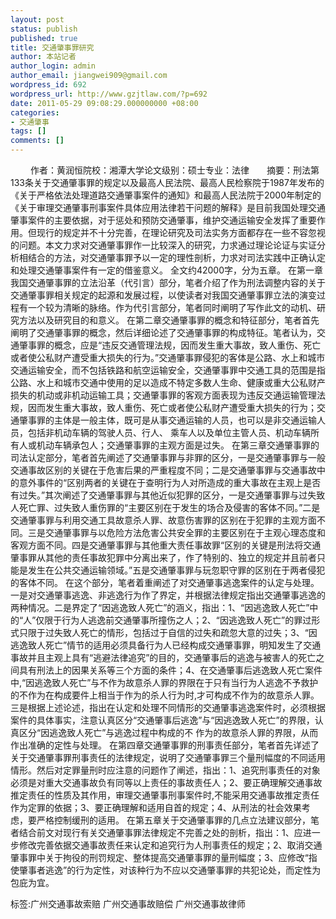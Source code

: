 ```yaml
---
layout: post
status: publish
published: true
title: 交通肇事罪研究
author: 本站记者
author_login: admin
author_email: jiangwei909@gmail.com
wordpress_id: 692
wordpress_url: http://www.gzjtlaw.com/?p=692
date: 2011-05-29 09:08:29.000000000 +08:00
categories:
- 交通肇事
tags: []
comments: []
---
```

　　 作者：黄润恒院校：湘潭大学论文级别：硕士专业：法律　　摘要：刑法第133条关于交通肇事罪的规定以及最高人民法院、最高人民检察院于1987年发布的《关于严格依法处理道路交通肇事案件的通知》和最高人民法院于2000年制定的《关于审理交通肇事刑事案件具体应用法律若干问题的解释》是目前我国处理交通肇事案件的主要依据，对于惩处和预防交通肇事，维护交通运输安全发挥了重要作用。但现行的规定并不十分完善，在理论研究及司法实务方面都存在一些不容忽视的问题。本文力求对交通肇事罪作一比较深入的研究，力求通过理论论证与实证分析相结合的方法，对交通肇事罪予以一定的理性剖析，力求对司法实践中正确认定和处理交通肇事案件有一定的借鉴意义。 全文约42000字，分为五章。 在第一章我国交通肇事罪的立法沿革（代引言）部分，笔者介绍了作为刑法调整内容的关于交通肇事罪相关规定的起源和发展过程，以使读者对我国交通肇事罪立法的演变过程有一个较为清晰的脉络。作为代引言部分，笔者同时阐明了写作此文的动机、研究方法以及研究目的和意义。 在第二章交通肇事罪的概念和特征部分，笔者首先阐明了交通肇事罪的概念，然后详细论述了交通肇事罪的构成特征。笔者认为，交通肇事罪的概念，应是&ldquo;违反交通管理法规，因而发生重大事故，致人重伤、死亡或者使公私财产遭受重大损失的行为。&rdquo;交通肇事罪侵犯的客体是公路、水上和城市交通运输安全，而不包括铁路和航空运输安全，交通肇事罪中交通工具的范围是指公路、水上和城市交通中使用的足以造成不特定多数人生命、健康或重大公私财产损失的机动或非机动运输工具；交通肇事罪的客观方面表现为违反交通运输管理法规，因而发生重大事故，致人重伤、死亡或者使公私财产遭受重大损失的行为；交通肇事罪的主体是一般主体，既可是从事交通运输的人员，也可以是非交通运输人员，包括非机动车辆的驾驶人员、行人、 乘车人以及单位主管人员、机动车辆所有人或机动车辆承包人；交通肇事罪的主观方面是过失。 在第三章交通肇事罪的司法认定部分，笔者首先阐述了交通肇事罪与非罪的区分，一是交通肇事罪与一般交通事故区别的关键在于危害后果的严重程度不同；二是交通肇事罪与交通事故中的意外事件的&ldquo;区别两者的关键在于查明行为人对所造成的重大事故在主观上是否有过失。&rdquo;其次阐述了交通肇事罪与其他近似犯罪的区分，一是交通肇事罪与过失致人死亡罪、过失致人重伤罪的&ldquo;主要区别在于发生的场合及侵害的客体不同。&rdquo;二是交通肇事罪与利用交通工具故意杀人罪、故意伤害罪的区别在于犯罪的主观方面不同。三是交通肇事罪与以危险方法危害公共安全罪的主要区别在于主观心理态度和客观方面不同。四是交通肇事罪与其他重大责任事故罪&ldquo;区别的关键是刑法将交通肇事罪从其他的责任事故犯罪中分离出来了，作了特别的、独立的规定并且前者只能是发生在公共交通运输领域。&rdquo;五是交通肇事罪与玩忽职守罪的区别在于两者侵犯的客体不同。 在这个部分，笔者着重阐述了对交通肇事逃逸案件的认定与处理。一是对交通肇事逃逸、非逃逸行为作了界定，并根据法律规定指出交通肇事逃逸的两种情况。二是界定了&ldquo;因逃逸致人死亡&rdquo;的涵义，指出：1、&ldquo;因逃逸致人死亡&rdquo;中的&ldquo;人&rdquo;仅限于行为人逃逸前交通肇事所撞伤之人；2、&ldquo;因逃逸致人死亡&rdquo;的罪过形式只限于过失致人死亡的情形，包括过于自信的过失和疏忽大意的过失；3、&ldquo;因逃逸致人死亡&rdquo;情节的适用必须具备行为人已经构成交通肇事罪，明知发生了交通事故并且主观上具有&ldquo;逃避法律追究&rdquo;的目的，交通肇事后的逃逸与被害人的死亡之间具有刑法上的因果关系等三个方面的条件；4、在交通肇事后逃逸致人死亡案件中,&ldquo;因逃逸致人死亡&rdquo;与不作为故意杀人罪的界限在于只有当行为人逃逸不予救护的不作为在构成要件上相当于作为的杀人行为时,才可构成不作为的故意杀人罪。三是根据上述论述，指出在认定和处理不同情形的交通肇事逃逸案件时，必须根据案件的具体事实，注意认真区分&ldquo;交通肇事后逃逸&rdquo;与&ldquo;因逃逸致人死亡&rdquo;的界限，认真区分&ldquo;因逃逸致人死亡&rdquo;与逃逸过程中构成的不 作为的故意杀人罪的界限，从而作出准确的定性与处理。 在第四章交通肇事罪的刑事责任部分，笔者首先详述了关于交通肇事罪刑事责任的法律规定，说明了交通肇事罪三个量刑幅度的不同适用情形。然后对定罪量刑时应注意的问题作了阐述，指出：1、追究刑事责任的对象必须是对重大交通事故负有同等以上责任的事故责任人；2、要正确理解交通事故推定责任的性质及其作用，审理交通肇事刑事案件时,不能采用交通事故推定责任作为定罪的依据；3、要正确理解和适用自首的规定；4、从刑法的社会效果考虑，要严格控制缓刑的适用。 在第五章关于交通肇事罪的几点立法建议部分，笔者结合前文对现行有关交通肇事罪法律规定不完善之处的剖析，指出：1、应进一步修改完善依据交通事故责任来认定和追究行为人刑事责任的规定；2、取消交通肇事罪中关于拘役的刑罚规定、整体提高交通肇事罪的量刑幅度；3、应修改&ldquo;指使肇事者逃逸&rdquo;的行为定性，对该种行为不应以交通肇事罪的共犯论处，而定性为包庇为宜。标签:广州交通事故索赔 广州交通事故赔偿 广州交通事故律师
